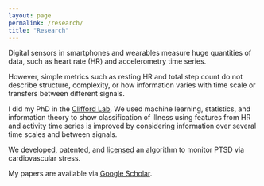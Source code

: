 ```yaml
---
layout: page
permalink: /research/
title: "Research"
---
```


Digital sensors in smartphones and wearables measure huge quantities of data, such as heart rate (HR) and accelerometry time series.

However, simple metrics such as resting HR and total step count do not describe structure, complexity, or how information varies with time scale or transfers between different signals.

I did my PhD in the [Clifford Lab](http://gdclifford.info/people/gari). We used machine learning, statistics, and information theory to show classification of illness using features from HR and activity time series is improved by considering information over several time scales and between signals.

We developed, patented, and [licensed](http://www.fiercebiotech.com/medtech/medibio-s-noninvasive-objective-ptsd-diagnostic-correct-80-time) an algorithm to monitor PTSD via cardiovascular stress.

My papers are available via [Google Scholar](https://scholar.google.com/citations?hl=en&user=APy8nq4AAAAJ&view_op=list_works&sortby=pubdate).
